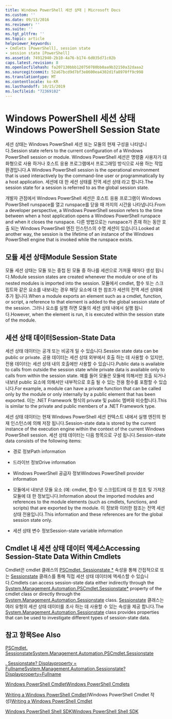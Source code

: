 ```yaml
---
title: Windows PowerShell 세션 상태 | Microsoft Docs
ms.custom: ''
ms.date: 09/13/2016
ms.reviewer: ''
ms.suite: ''
ms.tgt_pltfrm: ''
ms.topic: article
helpviewer_keywords:
- Cmdlets [PowerShell], session state
- session state [PowerShell]
ms.assetid: 74912940-2b10-4a76-b174-6d035d71c02b
caps.latest.revision: 8
ms.openlocfilehash: fa207130bbb120750780bb0aa9b32150a32daaa2
ms.sourcegitcommit: 52a67bcd9d7bf3e8600ea4302d1fa8970ff9c998
ms.translationtype: MT
ms.contentlocale: ko-KR
ms.lasthandoff: 10/15/2019
ms.locfileid: "72369102"
---
```

# <a name="windows-powershell-session-state"></a><span data-ttu-id="75b94-102">Windows PowerShell 세션 상태</span><span class="sxs-lookup"><span data-stu-id="75b94-102">Windows PowerShell Session State</span></span>

<span data-ttu-id="75b94-103">세션 상태는 Windows PowerShell 세션 또는 모듈의 현재 구성을 나타냅니다.</span><span class="sxs-lookup"><span data-stu-id="75b94-103">Session state refers to the current configuration of a Windows PowerShell session or module.</span></span> <span data-ttu-id="75b94-104">Windows PowerShell 세션은 명령줄 사용자가 대화형으로 사용 하거나 호스트 응용 프로그램에서 프로그래밍 방식으로 사용 하는 작업 환경입니다.</span><span class="sxs-lookup"><span data-stu-id="75b94-104">A Windows PowerShell session is the operational environment that is used interactively by the command-line user or programmatically by a host application.</span></span> <span data-ttu-id="75b94-105">세션에 대 한 세션 상태를 전역 세션 상태 라고 합니다.</span><span class="sxs-lookup"><span data-stu-id="75b94-105">The session state for a session is referred to as the global session state.</span></span>

<span data-ttu-id="75b94-106">개발자 관점에서 Windows PowerShell 세션은 호스트 응용 프로그램이 Windows PowerShell runspace를 열고 runspace를 닫을 때 까지의 시간을 나타냅니다.</span><span class="sxs-lookup"><span data-stu-id="75b94-106">From a developer perspective, a Windows PowerShell session refers to the time between when a host application opens a Windows PowerShell runspace and when it closes the runspace.</span></span> <span data-ttu-id="75b94-107">다른 방법으로는 runspace가 존재 하는 동안 호출 되는 Windows PowerShell 엔진 인스턴스의 수명 세션이 있습니다.</span><span class="sxs-lookup"><span data-stu-id="75b94-107">Looked at another way, the session is the lifetime of an instance of the Windows PowerShell engine that is invoked while the runspace exists.</span></span>

## <a name="module-session-state"></a><span data-ttu-id="75b94-108">모듈 세션 상태</span><span class="sxs-lookup"><span data-stu-id="75b94-108">Module Session State</span></span>

<span data-ttu-id="75b94-109">모듈 세션 상태는 모듈 또는 중첩 된 모듈 중 하나를 세션으로 가져올 때마다 생성 됩니다.</span><span class="sxs-lookup"><span data-stu-id="75b94-109">Module session states are created whenever the module or one of its nested modules is imported into the session.</span></span> <span data-ttu-id="75b94-110">모듈에서 cmdlet, 함수 또는 스크립트와 같은 요소를 내보내는 경우 해당 요소에 대 한 참조가 세션의 전역 세션 상태에 추가 됩니다.</span><span class="sxs-lookup"><span data-stu-id="75b94-110">When a module exports an element such as a cmdlet, function, or script, a reference to that element is added to the global session state of the session.</span></span> <span data-ttu-id="75b94-111">그러나 요소를 실행 하면 모듈의 세션 상태 내에서 실행 됩니다.</span><span class="sxs-lookup"><span data-stu-id="75b94-111">However, when the element is run, it is executed within the session state of the module.</span></span>

## <a name="session-state-data"></a><span data-ttu-id="75b94-112">세션 상태 데이터</span><span class="sxs-lookup"><span data-stu-id="75b94-112">Session-State Data</span></span>

<span data-ttu-id="75b94-113">세션 상태 데이터는 공개 또는 비공개 일 수 있습니다.</span><span class="sxs-lookup"><span data-stu-id="75b94-113">Session state data can be public or private.</span></span> <span data-ttu-id="75b94-114">공용 데이터는 세션 상태 외부에서 호출 하는 데 사용할 수 있지만, 전용 데이터는 세션 상태 내의 호출에만 사용할 수 있습니다.</span><span class="sxs-lookup"><span data-stu-id="75b94-114">Public data is available to calls from outside the session state while private data is available only to calls from within the session state.</span></span> <span data-ttu-id="75b94-115">예를 들어 모듈은 모듈에 의해서만 호출 되거나 내보낸 public 요소에 의해서만 내부적으로 호출 될 수 있는 전용 함수를 포함할 수 있습니다.</span><span class="sxs-lookup"><span data-stu-id="75b94-115">For example, a module can have a private function that can be called only by the module or only internally by a public element that has been exported.</span></span> <span data-ttu-id="75b94-116">이는 .NET Framework 형식의 private 및 public 멤버와 비슷합니다.</span><span class="sxs-lookup"><span data-stu-id="75b94-116">This is similar to the private and public members of a .NET Framework type.</span></span>

<span data-ttu-id="75b94-117">세션 상태 데이터는 현재 Windows PowerShell 세션 컨텍스트 내에서 실행 엔진의 현재 인스턴스에 의해 저장 됩니다.</span><span class="sxs-lookup"><span data-stu-id="75b94-117">Session-state data is stored by the current instance of the execution engine within the context of the current Windows PowerShell session.</span></span> <span data-ttu-id="75b94-118">세션 상태 데이터는 다음 항목으로 구성 됩니다.</span><span class="sxs-lookup"><span data-stu-id="75b94-118">Session-state data consists of the following items:</span></span>

- <span data-ttu-id="75b94-119">경로 정보</span><span class="sxs-lookup"><span data-stu-id="75b94-119">Path information</span></span>

- <span data-ttu-id="75b94-120">드라이브 정보</span><span class="sxs-lookup"><span data-stu-id="75b94-120">Drive information</span></span>

- <span data-ttu-id="75b94-121">Windows PowerShell 공급자 정보</span><span class="sxs-lookup"><span data-stu-id="75b94-121">Windows PowerShell provider information</span></span>

- <span data-ttu-id="75b94-122">모듈에서 내보낸 모듈 요소 (예: cmdlet, 함수 및 스크립트)에 대 한 참조 및 가져온 모듈에 대 한 정보입니다.</span><span class="sxs-lookup"><span data-stu-id="75b94-122">Information about the imported modules and references to the module elements (such as cmdlets, functions, and scripts) that are exported by the module.</span></span> <span data-ttu-id="75b94-123">이 정보와 이러한 참조는 전역 세션 상태 전용입니다.</span><span class="sxs-lookup"><span data-stu-id="75b94-123">This information and these references are for the global session state only.</span></span>

- <span data-ttu-id="75b94-124">세션 상태 변수 정보</span><span class="sxs-lookup"><span data-stu-id="75b94-124">Session-state variable information</span></span>

## <a name="accessing-session-state-data-within-cmdlets"></a><span data-ttu-id="75b94-125">Cmdlet 내 세션 상태 데이터 액세스</span><span class="sxs-lookup"><span data-stu-id="75b94-125">Accessing Session-State Data Within Cmdlets</span></span>

<span data-ttu-id="75b94-126">Cmdlet은 cmdlet 클래스의 [PSCmdlet. Sessionstate \*](/dotnet/api/System.Management.Automation.PSCmdlet.SessionState) 속성을 통해 간접적으로 또는 [Sessionstate](/dotnet/api/System.Management.Automation.SessionState) 클래스를 통해 직접 세션 상태 데이터에 액세스할 수 있습니다.</span><span class="sxs-lookup"><span data-stu-id="75b94-126">Cmdlets can access session-state data either indirectly through the [System.Management.Automation.PSCmdlet.Sessionstate\*](/dotnet/api/System.Management.Automation.PSCmdlet.SessionState) property of the cmdlet class or directly through the [System.Management.Automation.Sessionstate](/dotnet/api/System.Management.Automation.SessionState) class.</span></span> <span data-ttu-id="75b94-127">[Sessionstate](/dotnet/api/System.Management.Automation.SessionState) 클래스는 여러 유형의 세션 상태 데이터를 조사 하는 데 사용할 수 있는 속성을 제공 합니다.</span><span class="sxs-lookup"><span data-stu-id="75b94-127">The [System.Management.Automation.Sessionstate](/dotnet/api/System.Management.Automation.SessionState) class provides properties that can be used to investigate different types of session-state data.</span></span>

## <a name="see-also"></a><span data-ttu-id="75b94-128">참고 항목</span><span class="sxs-lookup"><span data-stu-id="75b94-128">See Also</span></span>

[<span data-ttu-id="75b94-129">PSCmdlet. Sessionstate</span><span class="sxs-lookup"><span data-stu-id="75b94-129">System.Management.Automation.PSCmdlet.Sessionstate</span></span>](/dotnet/api/System.Management.Automation.PSCmdlet.SessionState)

[<span data-ttu-id="75b94-130">. Sessionstate? Displayproperty = Fullname</span><span class="sxs-lookup"><span data-stu-id="75b94-130">System.Management.Automation.Sessionstate?Displayproperty=Fullname</span></span>](/dotnet/api/System.Management.Automation.SessionState)

[<span data-ttu-id="75b94-131">Windows PowerShell Cmdlet</span><span class="sxs-lookup"><span data-stu-id="75b94-131">Windows PowerShell Cmdlets</span></span>](./cmdlet-overview.md)

<span data-ttu-id="75b94-132">[Writing a Windows PowerShell Cmdlet](./writing-a-windows-powershell-cmdlet.md)(Windows PowerShell Cmdlet 작성)</span><span class="sxs-lookup"><span data-stu-id="75b94-132">[Writing a Windows PowerShell Cmdlet](./writing-a-windows-powershell-cmdlet.md)</span></span>

[<span data-ttu-id="75b94-133">Windows PowerShell Shell SDK</span><span class="sxs-lookup"><span data-stu-id="75b94-133">Windows PowerShell Shell SDK</span></span>](../windows-powershell-reference.md)
